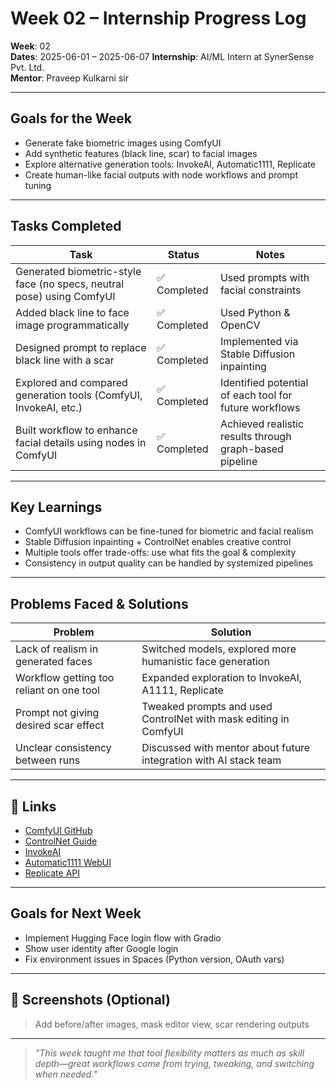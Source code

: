 #  Week 02 – Internship Progress Log

**Week**: 02  
**Dates**: 2025-06-01 – 2025-06-07 
**Internship**: AI/ML Intern at SynerSense Pvt. Ltd.  
**Mentor**: Praveep Kulkarni sir

---

## Goals for the Week

- Generate fake biometric images using ComfyUI
- Add synthetic features (black line, scar) to facial images
- Explore alternative generation tools: InvokeAI, Automatic1111, Replicate
- Create human-like facial outputs with node workflows and prompt tuning

---

## Tasks Completed

| Task                                                                 | Status       | Notes                                                               |
|----------------------------------------------------------------------|--------------|---------------------------------------------------------------------|
| Generated biometric-style face (no specs, neutral pose) using ComfyUI | ✅ Completed  | Used prompts with facial constraints                                |
| Added black line to face image programmatically                     | ✅ Completed  | Used Python & OpenCV                                                |
| Designed prompt to replace black line with a scar                   | ✅ Completed  | Implemented via Stable Diffusion inpainting                         |
| Explored and compared generation tools (ComfyUI, InvokeAI, etc.)    | ✅ Completed  | Identified potential of each tool for future workflows              |
| Built workflow to enhance facial details using nodes in ComfyUI     | ✅ Completed  | Achieved realistic results through graph-based pipeline             |

---

## Key Learnings

- ComfyUI workflows can be fine-tuned for biometric and facial realism
- Stable Diffusion inpainting + ControlNet enables creative control
- Multiple tools offer trade-offs: use what fits the goal & complexity
- Consistency in output quality can be handled by systemized pipelines

---

## Problems Faced & Solutions

| Problem                                                            | Solution                                                                 |
|---------------------------------------------------------------------|--------------------------------------------------------------------------|
| Lack of realism in generated faces                                  | Switched models, explored more humanistic face generation                |
| Workflow getting too reliant on one tool                            | Expanded exploration to InvokeAI, A1111, Replicate                       |
| Prompt not giving desired scar effect                               | Tweaked prompts and used ControlNet with mask editing in ComfyUI         |
| Unclear consistency between runs                                    | Discussed with mentor about future integration with AI stack team       |

---

## 📎 Links

- [ComfyUI GitHub](https://github.com/comfyanonymous/ComfyUI)
- [ControlNet Guide](https://github.com/lllyasviel/ControlNet)
- [InvokeAI](https://github.com/invoke-ai/InvokeAI)
- [Automatic1111 WebUI](https://github.com/AUTOMATIC1111/stable-diffusion-webui)
- [Replicate API](https://replicate.com/)

---

## Goals for Next Week

- Implement Hugging Face login flow with Gradio
- Show user identity after Google login
- Fix environment issues in Spaces (Python version, OAuth vars)

---

## 📸 Screenshots (Optional)

> Add before/after images, mask editor view, scar rendering outputs

---

> _"This week taught me that tool flexibility matters as much as skill depth—great workflows come from trying, tweaking, and switching when needed."_

